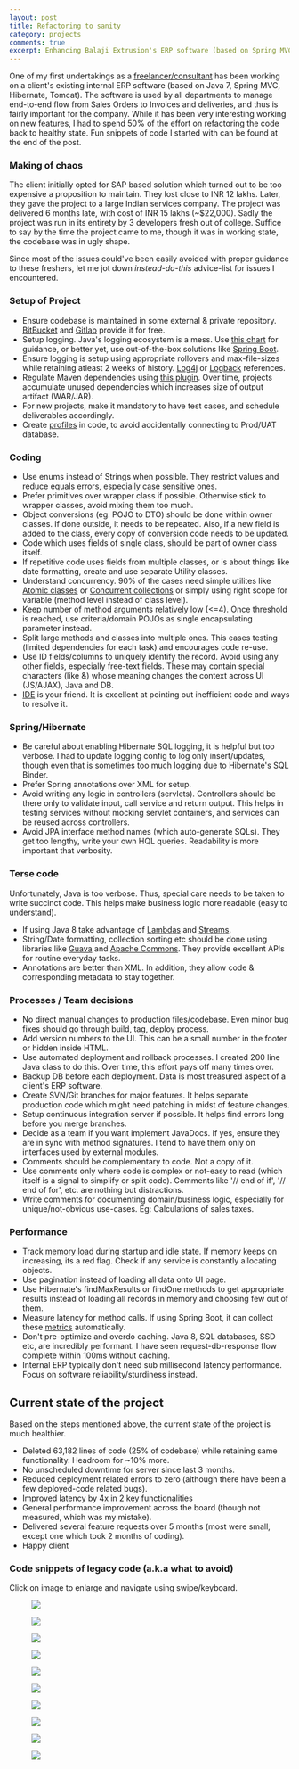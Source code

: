 ```yaml
---
layout: post
title: Refactoring to sanity
category: projects
comments: true
excerpt: Enhancing Balaji Extrusion's ERP software (based on Spring MVC).
---
```


One of my first undertakings as a [freelancer/consultant](http://deepakvadgama.com/blog/circle-into-tangent/) has been working on a client's existing internal ERP software (based on Java 7, Spring MVC, Hibernate, Tomcat). 
The software is used by all departments to manage end-to-end flow from Sales Orders to Invoices and deliveries, and thus is fairly important for the company. 
While it has been very interesting working on new features, I had to spend 50% of the effort on refactoring the code back to healthy state. 
Fun snippets of code I started with can be found at the end of the post. 

### Making of chaos
The client initially opted for SAP based solution which turned out to be too expensive a proposition to maintain. They lost close to INR 12 lakhs.
Later, they gave the project to a large Indian services company. The project was delivered 6 months late, with cost of INR 15 lakhs (~$22,000).
Sadly the project was run in its entirety by 3 developers fresh out of college.
Suffice to say by the time the project came to me, though it was in working state, the codebase was in ugly shape.
 
Since most of the issues could've been easily avoided with proper guidance to these freshers, 
let me jot down *instead-do-this* advice-list for issues I encountered.

### Setup of Project
- Ensure codebase is maintained in some external & private repository. [BitBucket](http://bitbucket.org) and [Gitlab](http://gitlab.com) provide it for free.
- Setup logging. Java's logging ecosystem is a mess. Use [this chart](http://www.slf4j.org/images/legacy.png) for guidance, or better yet, use out-of-the-box solutions like [Spring Boot](http://projects.spring.io/spring-boot/).
- Ensure logging is setup using appropriate rollovers and max-file-sizes while retaining atleast 2 weeks of history. [Log4j](https://logging.apache.org/log4php/docs/appenders/rolling-file.html) or [Logback](http://stackoverflow.com/a/14199642/3494368) references. 
- Regulate Maven dependencies using [this plugin](https://maven.apache.org/plugins/maven-dependency-plugin/analyze-mojo.html). Over time, projects accumulate unused dependencies which increases size of output artifact (WAR/JAR).
- For new projects, make it mandatory to have test cases, and schedule deliverables accordingly.
- Create [profiles](https://docs.spring.io/spring-boot/docs/.../boot-features-profiles.html) in code, to avoid accidentally connecting to Prod/UAT database.

### Coding
- Use enums instead of Strings when possible. They restrict values and reduce equals errors, especially case sensitive ones.
- Prefer primitives over wrapper class if possible. Otherwise stick to wrapper classes, avoid mixing them too much.
- Object conversions (eg: POJO to DTO) should be done within owner classes. If done outside, it needs to be repeated. Also, if a new field is added to the class, every copy of conversion code needs to be updated.
- Code which uses fields of single class, should be part of owner class itself.
- If repetitive code uses fields from multiple classes, or is about things like date formatting, create and use separate Utility classes.
- Understand concurrency. 90% of the cases need simple utilites like [Atomic classes](https://docs.oracle.com/javase/tutorial/essential/concurrency/atomicvars.html) or [Concurrent collections](https://docs.oracle.com/javase/tutorial/essential/concurrency/collections.html) or simply using right scope for variable (method level instead of class level). 
- Keep number of method arguments relatively low (<=4). Once threshold is reached, use criteria/domain POJOs as single encapsulating parameter instead.
- Split large methods and classes into multiple ones. This eases testing (limited dependencies for each task) and encourages code re-use.
- Use ID fields/columns to uniquely identify the record. Avoid using any other fields, especially free-text fields. These may contain special characters (like &) whose meaning changes the context across UI (JS/AJAX), Java and DB.
- [IDE](http://jetbrains.com/idea) is your friend. It is excellent at pointing out inefficient code and ways to resolve it. 

### Spring/Hibernate
- Be careful about enabling Hibernate SQL logging, it is helpful but too verbose. 
I had to update logging config to log only insert/updates, though even that is sometimes too much logging due to Hibernate's SQL Binder.
- Prefer Spring annotations over XML for setup.  
- Avoid writing any logic in controllers (servlets). Controllers should be there only to validate input, call service and return output. 
This helps in testing services without mocking servlet containers, and services can be reused across controllers.
- Avoid JPA interface method names (which auto-generate SQLs). They get too lengthy, write your own HQL queries. Readability is more important that verbosity.

### Terse code
Unfortunately, Java is too verbose. Thus, special care needs to be taken to write succinct code. This helps make business logic more readable (easy to understand).

- If using Java 8 take advantage of [Lambdas](https://docs.oracle.com/javase/tutorial/java/javaOO/lambdaexpressions.html) and [Streams](https://docs.oracle.com/javase/tutorial/collections/streams/).
- String/Date formatting, collection sorting etc should be done using libraries like [Guava](https://code.google.com/p/guava-libraries/) and [Apache Commons](https://commons.apache.org).
 They provide excellent APIs for routine everyday tasks.
- Annotations are better than XML. In addition, they allow code & corresponding metadata to stay together.

### Processes / Team decisions
- No direct manual changes to production files/codebase. Even minor bug fixes should go through build, tag, deploy process.
- Add version numbers to the UI. This can be a small number in the footer or hidden inside HTML.
- Use automated deployment and rollback processes. I created 200 line Java class to do this. Over time, this effort pays off many times over.
- Backup DB before each deployment. Data is most treasured aspect of a client's ERP software. 
- Create SVN/Git branches for major features. It helps separate production code which might need patching in midst of feature changes.
- Setup continuous integration server if possible. It helps find errors long before you merge branches. 
- Decide as a team if you want implement JavaDocs. If yes, ensure they are in sync with method signatures. I tend to have them only on interfaces used by external modules.
- Comments should be complementary to code. Not a copy of it.
- Use comments only where code is complex or not-easy to read (which itself is a signal to simplify or split code). 
Comments like '// end of if', '// end of for', etc. are nothing but distractions.
- Write comments for documenting domain/business logic, especially for unique/not-obvious use-cases. Eg: Calculations of sales taxes. 

### Performance
- Track [memory load](https://docs.oracle.com/javase/8/docs/technotes/guides/management/jconsole.html) during startup and idle state. 
If memory keeps on increasing, its a red flag. Check if any service is constantly allocating objects. 
- Use pagination instead of loading all data onto UI page. 
- Use Hibernate's findMaxResults or findOne methods to get appropriate results instead of loading all records in memory and choosing few out of them.
- Measure latency for method calls. If using Spring Boot, it can collect these [metrics](http://docs.spring.io/spring-boot/docs/current/reference/html/production-ready-metrics.html) automatically.
- Don't pre-optimize and overdo caching. Java 8, SQL databases, SSD etc, are incredibly performant. 
I have seen request-db-response flow complete within 100ms without caching. 
- Internal ERP typically don't need sub millisecond latency performance. Focus on software reliability/sturdiness instead.

## Current state of the project
Based on the steps mentioned above, the current state of the project is much healthier.

- Deleted 63,182 lines of code (25% of codebase) while retaining same functionality. Headroom for ~10% more. 
- No unscheduled downtime for server since last 3 months.
- Reduced deployment related errors to zero (although there have been a few deployed-code related bugs). 
- Improved latency by 4x in 2 key functionalities 
- General performance improvement across the board (though not measured, which was my mistake).
- Delivered several feature requests over 5 months (most were small, except one which took 2 months of coding).
- Happy client

### Code snippets of legacy code (a.k.a what to avoid) 
Click on image to enlarge and navigate using swipe/keyboard.

<figure>
    <a href="{{ site.url }}/images/blog/balaji/1-string-format-abuse.png"><img src="{{ site.url }}/images/blog/balaji/1-string-format-abuse.png"></a>
</figure>
<figure>
    <a href="{{ site.url }}/images/blog/balaji/2-conversions-to-set-single-field.png"><img src="{{ site.url }}/images/blog/balaji/2-conversions-to-set-single-field.png"></a>
</figure>
<figure>
    <a href="{{ site.url }}/images/blog/balaji/3-year-joda-time-repitition.png"><img src="{{ site.url }}/images/blog/balaji/3-year-joda-time-repitition.png"></a>
</figure>
<figure>
    <a href="{{ site.url }}/images/blog/balaji/4-string-equals-multiple.png"><img src="{{ site.url }}/images/blog/balaji/4-string-equals-multiple.png"></a>
</figure>
<figure>
    <a href="{{ site.url }}/images/blog/balaji/5-method-arguments.png"><img src="{{ site.url }}/images/blog/balaji/5-method-arguments.png"></a>
</figure>
<figure>
    <a href="{{ site.url }}/images/blog/balaji/6-date-mess.png"><img src="{{ site.url }}/images/blog/balaji/6-date-mess.png"></a>
</figure>
<figure>
    <a href="{{ site.url }}/images/blog/balaji/7-comments-in-if-end.png"><img src="{{ site.url }}/images/blog/balaji/7-comments-in-if-end.png"></a>
</figure>
<figure>
    <a href="{{ site.url }}/images/blog/balaji/8-no-code-in-if.png"><img src="{{ site.url }}/images/blog/balaji/8-no-code-in-if.png"></a>
</figure>
<figure>
    <a href="{{ site.url }}/images/blog/balaji/9-incorrect-month-and-verbose.png"><img src="{{ site.url }}/images/blog/balaji/9-incorrect-month-and-verbose.png"></a>
</figure>
<figure>
    <a href="{{ site.url }}/images/blog/balaji/10-everyline-a-comment.png"><img src="{{ site.url }}/images/blog/balaji/10-everyline-a-comment.png"></a>
</figure>
